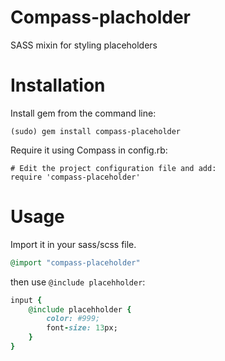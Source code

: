 Compass-placholder
==================

SASS mixin for styling placeholders

Installation
============

Install gem from the command line:

    (sudo) gem install compass-placeholder

Require it using Compass in config.rb:

    # Edit the project configuration file and add:
    require 'compass-placeholder'

Usage
=====

Import it in your sass/scss file.

```ruby
@import "compass-placeholder"
```

then use `@include placehholder`:

```ruby
input {
    @include placehholder {
        color: #999;
        font-size: 13px;
    }
}

```
